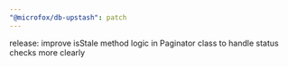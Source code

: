 ```yaml
---
"@microfox/db-upstash": patch
---
```


release: improve isStale method logic in Paginator class to handle status checks more clearly
